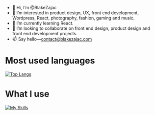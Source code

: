 - 👋 Hi, I’m @BlakeZajac
- 👀 I’m interested in product design, UX, front end development, Wordpress, React, photography, fashion, gaming and music. 
- 🌱 I’m currently learning React.
- 💞️ I’m looking to collaborate on front end design, product design and front end development projects.
- 📫 Say hello—contact@blakezajac.com

# Most used languages
[![Top Langs](https://github-readme-stats.vercel.app/api/top-langs/?username=BlakeZajac&layout=compact)](https://github.com/anuraghazra/github-readme-stats)

# What I use
[![My Skills](https://skillicons.dev/icons?i=html,js,css,sass,tailwind,react,,wordpressfigma)](https://skillicons.dev)

<!---
BlakeZajac/BlakeZajac is a ✨ special ✨ repository because its `README.md` (this file) appears on your GitHub profile.
You can click the Preview link to take a look at your changes.
--->
